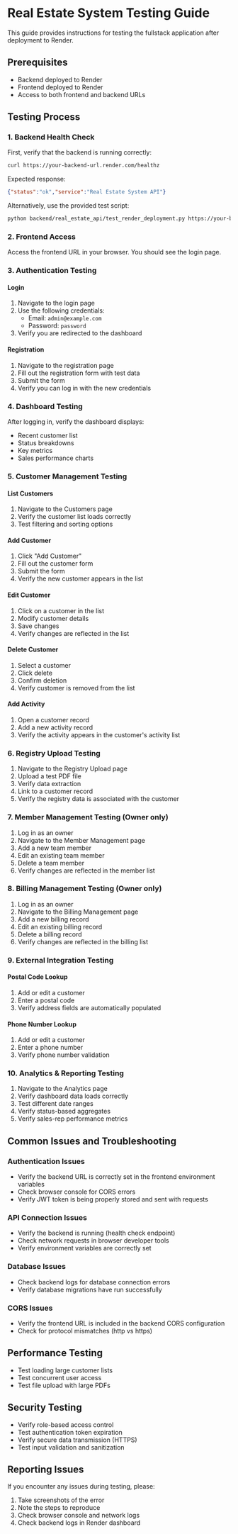 # Real Estate System Testing Guide

This guide provides instructions for testing the fullstack application after deployment to Render.

## Prerequisites

- Backend deployed to Render
- Frontend deployed to Render
- Access to both frontend and backend URLs

## Testing Process

### 1. Backend Health Check

First, verify that the backend is running correctly:

```bash
curl https://your-backend-url.render.com/healthz
```

Expected response:
```json
{"status":"ok","service":"Real Estate System API"}
```

Alternatively, use the provided test script:
```bash
python backend/real_estate_api/test_render_deployment.py https://your-backend-url.render.com
```

### 2. Frontend Access

Access the frontend URL in your browser. You should see the login page.

### 3. Authentication Testing

#### Login
1. Navigate to the login page
2. Use the following credentials:
   - Email: `admin@example.com`
   - Password: `password`
3. Verify you are redirected to the dashboard

#### Registration
1. Navigate to the registration page
2. Fill out the registration form with test data
3. Submit the form
4. Verify you can log in with the new credentials

### 4. Dashboard Testing

After logging in, verify the dashboard displays:
- Recent customer list
- Status breakdowns
- Key metrics
- Sales performance charts

### 5. Customer Management Testing

#### List Customers
1. Navigate to the Customers page
2. Verify the customer list loads correctly
3. Test filtering and sorting options

#### Add Customer
1. Click "Add Customer"
2. Fill out the customer form
3. Submit the form
4. Verify the new customer appears in the list

#### Edit Customer
1. Click on a customer in the list
2. Modify customer details
3. Save changes
4. Verify changes are reflected in the list

#### Delete Customer
1. Select a customer
2. Click delete
3. Confirm deletion
4. Verify customer is removed from the list

#### Add Activity
1. Open a customer record
2. Add a new activity record
3. Verify the activity appears in the customer's activity list

### 6. Registry Upload Testing

1. Navigate to the Registry Upload page
2. Upload a test PDF file
3. Verify data extraction
4. Link to a customer record
5. Verify the registry data is associated with the customer

### 7. Member Management Testing (Owner only)

1. Log in as an owner
2. Navigate to the Member Management page
3. Add a new team member
4. Edit an existing team member
5. Delete a team member
6. Verify changes are reflected in the member list

### 8. Billing Management Testing (Owner only)

1. Log in as an owner
2. Navigate to the Billing Management page
3. Add a new billing record
4. Edit an existing billing record
5. Delete a billing record
6. Verify changes are reflected in the billing list

### 9. External Integration Testing

#### Postal Code Lookup
1. Add or edit a customer
2. Enter a postal code
3. Verify address fields are automatically populated

#### Phone Number Lookup
1. Add or edit a customer
2. Enter a phone number
3. Verify phone number validation

### 10. Analytics & Reporting Testing

1. Navigate to the Analytics page
2. Verify dashboard data loads correctly
3. Test different date ranges
4. Verify status-based aggregates
5. Verify sales-rep performance metrics

## Common Issues and Troubleshooting

### Authentication Issues
- Verify the backend URL is correctly set in the frontend environment variables
- Check browser console for CORS errors
- Verify JWT token is being properly stored and sent with requests

### API Connection Issues
- Verify the backend is running (health check endpoint)
- Check network requests in browser developer tools
- Verify environment variables are correctly set

### Database Issues
- Check backend logs for database connection errors
- Verify database migrations have run successfully

### CORS Issues
- Verify the frontend URL is included in the backend CORS configuration
- Check for protocol mismatches (http vs https)

## Performance Testing

- Test loading large customer lists
- Test concurrent user access
- Test file upload with large PDFs

## Security Testing

- Verify role-based access control
- Test authentication token expiration
- Verify secure data transmission (HTTPS)
- Test input validation and sanitization

## Reporting Issues

If you encounter any issues during testing, please:
1. Take screenshots of the error
2. Note the steps to reproduce
3. Check browser console and network logs
4. Check backend logs in Render dashboard
